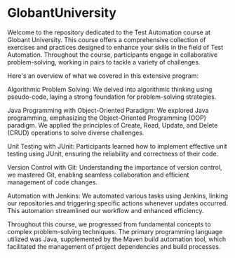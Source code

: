 # GlobantUniversity

Welcome to the repository dedicated to the Test Automation course at Globant University. This course offers a comprehensive collection of exercises and practices designed to enhance your skills in the field of Test Automation. Throughout the course, participants engage in collaborative problem-solving, working in pairs to tackle a variety of challenges.

Here's an overview of what we covered in this extensive program:

Algorithmic Problem Solving: We delved into algorithmic thinking using pseudo-code, laying a strong foundation for problem-solving strategies.

Java Programming with Object-Oriented Paradigm: We explored Java programming, emphasizing the Object-Oriented Programming (OOP) paradigm. We applied the principles of Create, Read, Update, and Delete (CRUD) operations to solve diverse challenges.

Unit Testing with JUnit: Participants learned how to implement effective unit testing using JUnit, ensuring the reliability and correctness of their code.

Version Control with Git: Understanding the importance of version control, we mastered Git, enabling seamless collaboration and efficient management of code changes.

Automation with Jenkins: We automated various tasks using Jenkins, linking our repositories and triggering specific actions whenever updates occurred. This automation streamlined our workflow and enhanced efficiency.

Throughout this course, we progressed from fundamental concepts to complex problem-solving techniques. The primary programming language utilized was Java, supplemented by the Maven build automation tool, which facilitated the management of project dependencies and build processes.
